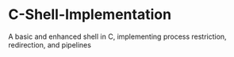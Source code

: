 # C-Shell-Implementation
A basic and enhanced shell in C, implementing process restriction, redirection, and pipelines
